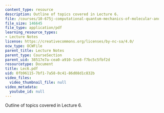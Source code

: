 ```yaml
---
content_type: resource
description: Outline of topics covered in Lecture 6.
file: /courses/10-675j-computational-quantum-mechanics-of-molecular-and-extended-systems-fall-2004/0fb961157bf17a580c4186d08d1c832b_Lec6.pdf
file_size: 146645
file_type: application/pdf
learning_resource_types:
- Lecture Notes
license: https://creativecommons.org/licenses/by-nc-sa/4.0/
ocw_type: OCWFile
parent_title: Lecture Notes
parent_type: CourseSection
parent_uid: 38517e7a-cea0-a910-1ce8-f7bc5c5fbf2d
resourcetype: Document
title: Lec6.pdf
uid: 0fb96115-7bf1-7a58-0c41-86d08d1c832b
video_files:
  video_thumbnail_file: null
video_metadata:
  youtube_id: null
---
```

Outline of topics covered in Lecture 6.